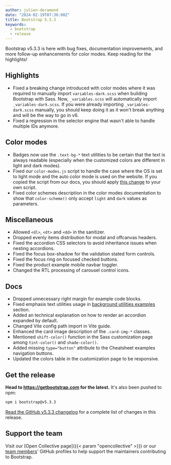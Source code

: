 ```yaml
---
author: julien-deramond
date: "2024-02-19T07:30:00Z"
title: Bootstrap 5.3.3
keywords:
  - bootstrap
  - release
---
```


Bootstrap v5.3.3 is here with bug fixes, documentation improvements, and more follow-up enhancements for color modes. Keep reading for the highlights!

## Highlights

- Fixed a breaking change introduced with color modes where it was required to manually import `variables-dark.scss` when building Bootstrap with Sass. Now, `_variables.scss` will automatically import `_variables-dark.scss`. If you were already importing `_variables-dark.scss` manually, you should keep doing it as it won't break anything and will be the way to go in v6.
- Fixed a regression in the selector engine that wasn't able to handle multiple IDs anymore.

## Color modes

- Badges now use the `.text-bg-*` text utilities to be certain that the text is always readable (especially when the customized colors are different in light and dark modes).
- Fixed our `color-modes.js` script to handle the case where the OS is set to light mode and the auto color mode is used on the website. If you copied the script from our docs, you should apply [this change](https://github.com/twbs/bootstrap/commit/73e1dcf43eff8371dde52ce41bd1d9fdc2b47d1f) to your own script.
- Fixed color schemes description in the color modes documentation to show that `color-scheme()` only accept `light` and `dark` values as parameters.

## Miscellaneous

- Allowed `<dl>`, `<dt>` and `<dd>` in the sanitizer.
- Dropped evenly items distribution for modal and offcanvas headers.
- Fixed the accordion CSS selectors to avoid inheritance issues when nesting accordions.
- Fixed the focus box-shadow for the validation stated form controls.
- Fixed the focus ring on focused checked buttons.
- Fixed the product example mobile navbar toggler.
- Changed the RTL processing of carousel control icons.

## Docs

- Dropped unnecessary right margin for example code blocks.
- Fixed emphasis text utilities usage in [background utilities examples](https://getbootstrap.com/docs/5.3/utilities/background/#background-color) section.
- Added an technical explanation on how to render an accordion expanded by default.
- Changed Vite config path import in Vite guide.
- Enhanced the card image description of the `.card-img-*` classes.
- Mentioned `shift-color()` function in the Sass customization page among `tint-color()` and `shade-color()`.
- Added missing `type="button"` attribute to the Cheatsheet examples navigation buttons.
- Updated the colors table in the customization page to be responsive.

## Get the release

**Head to <https://getbootstrap.com> for the latest.** It's also been pushed to npm:

```sh
npm i bootstrap@v5.3.3
```

[Read the GitHub v5.3.3 changelog](https://github.com/twbs/bootstrap/releases/tag/v5.3.3) for a complete list of changes in this release.

## Support the team

Visit our [Open Collective page]({{< param "opencollective" >}}) or our [team members](https://github.com/orgs/twbs/people)' GitHub profiles to help support the maintainers contributing to Bootstrap.
